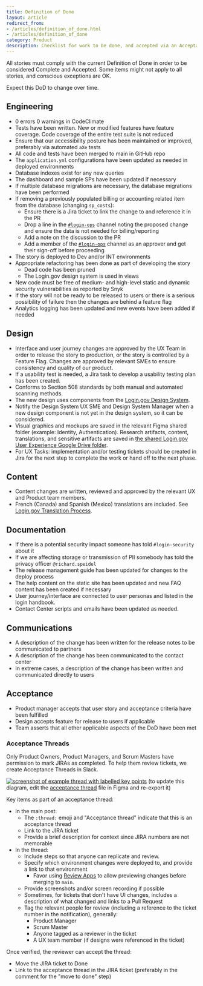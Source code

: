 ```yaml
---
title: Definition of Done
layout: article
redirect_from:
- /articles/definition_of_done.html
- /articles/definition_of_done
category: Product
description: Checklist for work to be done, and accepted via an Acceptance Thread
---
```


All stories must comply with the current Definition of Done in order to be considered Complete and Accepted. Some items might not apply to all stories, and conscious exceptions are OK.

Expect this DoD to change over time.

## Engineering

- 0 errors 0 warnings in CodeClimate
- Tests have been written. New or modified features have feature coverage. Code coverage of the entire test suite is not reduced
- Ensure that our accessibility posture has been maintained or improved, preferably via automated `aXe` tests
- All code and tests have been merged to main in GitHub repo
- The `application.yml` configurations have been updated as needed in deployed environments
- Database indexes exist for any new queries
- The dashboard and sample SPs have been updated if necessary
- If multiple database migrations are necessary, the database migrations have been performed
- If removing a previously populated billing or accounting related item from the database (changing `sp_costs`):
  - Ensure there is a Jira ticket to link the change to and reference it in the PR
  - Drop a line in the [`#login-ops`](https://gsa-tts.slack.com/archives/GAYUZ4PV5) channel noting the proposed change and ensure the data is not needed for billing/reporting
  - Add a note on the discussion to the PR
  - Add a member of the [`#login-ops`](https://gsa-tts.slack.com/archives/GAYUZ4PV5) channel as an approver and get their sign-off before proceeding
- The story is deployed to Dev and/or INT environments
- Appropriate refactoring has been done as part of developing the story
  - Dead code has been pruned
  - The Login.gov design system is used in views
- New code must be free of medium- and high-level static and dynamic security vulnerabilities as reported by Snyk
- If the story will not be ready to be released to users or there is a serious possibility of failure then the changes are behind a feature flag
- Analytics logging has been updated and new events have been added if needed

## Design

- Interface and user journey changes are approved by the UX Team in order to release the story to production, or the story is controlled by a Feature Flag. Changes are approved by relevant SMEs to ensure consistency and quality of our product.
- If a usability test is needed, a Jira task to develop a usability testing plan has been created.
- Conforms to Section 508 standards by both manual and automated scanning methods.
- The new design uses components from the [Login.gov Design System](https://github.com/18f/identity-design-system/).
- Notify the Design System UX SME and Design System Manager when a new design component is not yet in the design system, so it can be considered.
- Visual graphics and mockups are saved in the relevant Figma shared folder (example: Identity, Authentication). Research artifacts, content, translations, and sensitive artifacts are saved in [the shared Login.gov User Experience Google Drive folder](https://drive.google.com/drive/folders/12qRTGijG9oOU8FRvZfK30qAN4v8LCzHG).
- For UX Tasks: implementation and/or testing tickets should be created in Jira for the next step to complete the work or hand off to the next phase.

## Content

- Content changes are written, reviewed and approved by the relevant UX and Product team members.
- French (Canada) and Spanish (Mexico) translations are included. See [Login.gov Translation Process](https://docs.google.com/document/d/1-wNXxyvxrsUeHkMOfhBpoSTCTZULOXNlCkBdNxiLa3c/edit?usp=sharing).

## Documentation

- If there is a potential security impact someone has told `#login-security` about it
- If we are affecting storage or transmission of PII somebody has told the privacy officer `@richard.speidel`
- The release management guide has been updated for changes to the deploy process
- The help content on the static site has been updated and new FAQ content has been created if necessary
- User journey/interface are connected to user personas and listed in the login handbook.
- Contact Center scripts and emails have been updated as needed.


## Communications

- A description of the change has been written for the release notes to be communicated to partners
- A description of the change has been communicated to the contact center
- In extreme cases, a description of the change has been written and communicated directly to users

## Acceptance

- Product manager accepts that user story and acceptance criteria have been fulfilled
- Design accepts feature for release to users if applicable
- Team asserts that all other applicable aspects of the DoD have been met

### Acceptance Threads

Only Product Owners, Product Managers, and Scrum Masters have permission to mark JIRAs as completed. To help them review tickets, we create
Acceptance Threads in Slack.

[![screenshot of example thread with labelled key points][image]][image]
(to update this diagram, edit the [acceptance thread][figma] file in Figma and re-export it)

[image]: {{site.baseurl}}/images/acceptance-thread.jpg
[figma]: https://www.figma.com/file/osdrHegSpj9sRk9CCuAIQd/Untitled?node-id=0%3A1


Key items as part of an acceptance thread:

- In the main post:
  - The `:thread:` emoji and "Acceptance thread" indicate that this is an acceptance thread
  - Link to the JIRA ticket
  - Provide a brief description for context since JIRA numbers are not memorable
- In the thread:
  - Include steps so that anyone can replicate and review.
  - Specify which environment changes were deployed to, and provide a link to that environment
    - Favor using [Review Apps](https://gitlab.login.gov/lg/identity-devops/-/wikis/Review-Apps) to allow previewing changes before merging to `main`.
  - Provide screenshots and/or screen recording if possible
  - Sometimes, for tickets that don't have UI changes, includes a description of what changed and links
     to a Pull Request
  - Tag the relevant people for review (including a reference to the ticket number in the notification), generally:
    - Product Manager
    - Scrum Master
    - Anyone tagged as a reviewer in the ticket
    - A UX team member (if designs were referenced in the ticket)

Once verified, the reviewer can accept the thread:
- Move the JIRA ticket to Done
- Link to the acceptance thread in the JIRA ticket (preferably in the comment for the "move to done" step)
